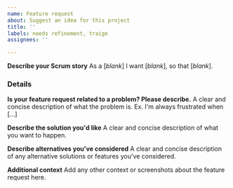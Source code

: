 ```yaml
---
name: Feature request
about: Suggest an idea for this project
title: ''
labels: needs refinement, traige
assignees: ''

---
```


**Describe your Scrum story**
As a [_blank_] I want [_blank_], so that [_blank_].

### Details
**Is your feature request related to a problem? Please describe.**
A clear and concise description of what the problem is. Ex. I'm always frustrated when [...]

**Describe the solution you'd like**
A clear and concise description of what you want to happen.

**Describe alternatives you've considered**
A clear and concise description of any alternative solutions or features you've considered.

**Additional context**
Add any other context or screenshots about the feature request here.
